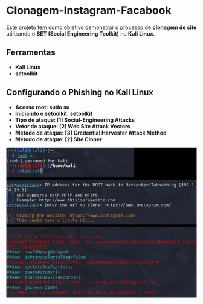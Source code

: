 # Clonagem-Instagram-Facabook

Este projeto tem como objetivo demonstrar o processo de **clonagem de site** utilizando o **SET (Social Engineering Toolkit)** no **Kali Linux**.

## Ferramentas

- **Kali Linux**
- **setoolkit**

## Configurando o Phishing no Kali Linux

- **Acesso root: sudo su**
- **Iniciando o setoolkit: setoolkit**
- **Tipo de ataque: [1] Social-Engineering Attacks**
- **Vetor de ataque: [2] Web Site Attack Vectors**
- **Método de ataque: [3] Credential Harvester Attack Method**
- **Método de ataque: [2] Site Cloner**

![SET Toolkit](setoolkit.png)
